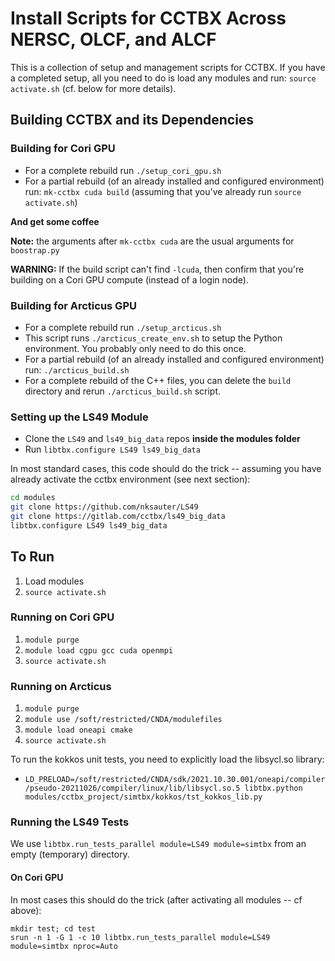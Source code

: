 # Install Scripts for CCTBX Across NERSC, OLCF, and ALCF

This is a collection of setup and management scripts for CCTBX. If you have
a completed setup, all you need to do is load any modules and run:
`source activate.sh` (cf. below for more details).

## Building CCTBX and its Dependencies

### Building for Cori GPU

* For a complete rebuild run `./setup_cori_gpu.sh` 
* For a partial rebuild (of an already installed and configured environment)
  run: `mk-cctbx cuda build` (assuming that you've already run `source
  activate.sh`)

**And get some coffee**

**Note:** the arguments after `mk-cctbx cuda` are the usual arguments for
`boostrap.py`

**WARNING:** If the build script can't find `-lcuda`, then confirm that you're
building on a Cori GPU compute (instead of a login node).

### Building for Arcticus GPU

* For a complete rebuild run `./setup_arcticus.sh` 
* This script runs `./arcticus_create_env.sh` to setup the Python environment.  You probably only need to do this once.
* For a partial rebuild (of an already installed and configured environment)
  run: `./arcticus_build.sh`
* For a complete rebuild of the C++ files, you can delete the `build` directory and rerun `./arcticus_build.sh` script.

### Setting up the LS49 Module

* Clone the `LS49` and `ls49_big_data` repos **inside the modules folder**
* Run `libtbx.configure LS49 ls49_big_data`

In most standard cases, this code should do the trick -- assuming you have
already activate the cctbx environment (see next section):
```bash
cd modules
git clone https://github.com/nksauter/LS49
git clone https://gitlab.com/cctbx/ls49_big_data
libtbx.configure LS49 ls49_big_data
```

##  To Run

1. Load modules
2. `source activate.sh`

### Running on Cori GPU

1. `module purge`
2. `module load cgpu gcc cuda openmpi`
3. `source activate.sh`

### Running on Arcticus

1. `module purge`
2. `module use /soft/restricted/CNDA/modulefiles`
3. `module load oneapi cmake`
4. `source activate.sh`

To run the kokkos unit tests, you need to explicitly load the libsycl.so library:

* `LD_PRELOAD=/soft/restricted/CNDA/sdk/2021.10.30.001/oneapi/compiler/pseudo-20211026/compiler/linux/lib/libsycl.so.5 libtbx.python modules/cctbx_project/simtbx/kokkos/tst_kokkos_lib.py`

### Running the LS49 Tests

We use `libtbx.run_tests_parallel module=LS49 module=simtbx` from an empty
(temporary) directory. 

#### On Cori GPU

In most cases this should do the trick (after activating all modules -- cf
above):

```
mkdir test; cd test
srun -n 1 -G 1 -c 10 libtbx.run_tests_parallel module=LS49 module=simtbx nproc=Auto
```
